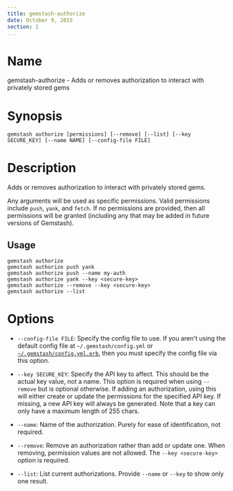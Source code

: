 ```yaml
---
title: gemstash-authorize
date: October 9, 2015
section: 1
...
```


# Name

gemstash-authorize - Adds or removes authorization to interact with privately stored gems

# Synopsis

`gemstash authorize [permissions] [--remove] [--list] [--key SECURE_KEY] [--name NAME] [--config-file FILE]`

# Description

Adds or removes authorization to interact with privately stored gems.

Any arguments will be used as specific permissions. Valid permissions include
`push`, `yank`, and `fetch`. If no permissions are provided, then all
permissions will be granted (including any that may be added in future versions
of Gemstash).

## Usage
```
gemstash authorize
gemstash authorize push yank
gemstash authorize push --name my-auth
gemstash authorize yank --key <secure-key>
gemstash authorize --remove --key <secure-key>
gemstash authorize --list
```

# Options

* `--config-file FILE`:
    Specify the config file to use. If you aren't using the default config file
    at `~/.gemstash/config.yml` or [`~/.gemstash/config.yml.erb`][ERB_CONFIG],
    then you must specify the config file via this option.

* `--key SECURE_KEY`:
    Specify the API key to affect. This should be the actual key value, not a name.
    This option is required when using `--remove` but is optional otherwise. If
    adding an authorization, using this will either create or update the permissions
    for the specified API key. If missing, a new API key will always be generated.
    Note that a key can only have a maximum length of 255 chars.

* `--name`:
    Name of the authorization. Purely for ease of identification, not required.

* `--remove`:
    Remove an authorization rather than add or update one. When removing, permission
    values are not allowed. The `--key <secure-key>` option is required.

* `--list`:
    List current authorizations. Provide `--name` or `--key` to show only one result.

[ERB_CONFIG]: ./gemstash-customize.7.md#erb-parsed-config
